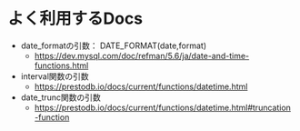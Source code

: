 # よく利用するDocs

- date_formatの引数： DATE_FORMAT(date,format)
  - https://dev.mysql.com/doc/refman/5.6/ja/date-and-time-functions.html 
- interval関数の引数
  - https://prestodb.io/docs/current/functions/datetime.html
- date_trunc関数の引数
  - https://prestodb.io/docs/current/functions/datetime.html#truncation-function
